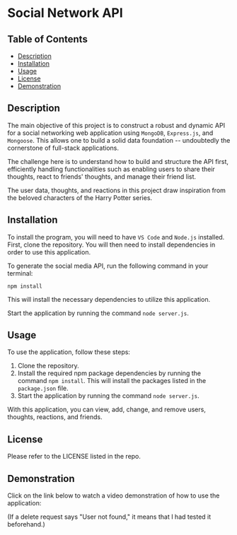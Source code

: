 # Social Network API

## Table of Contents 
- [Description](#description)
- [Installation](#installation)
- [Usage](#usage)
- [License](#license)
- [Demonstration](#demonstration)

## Description 

The main objective of this project is to construct a robust and dynamic API for a social networking web application using `MongoDB`, `Express.js`, and `Mongoose`. This allows one to build a solid data foundation -- undoubtedly the cornerstone of full-stack applications. 

The challenge here is to understand how to build and structure the API first, efficiently handling functionalities such as enabling users to share their thoughts, react to friends' thoughts, and manage their friend list.

The user data, thoughts, and reactions in this project draw inspiration from the beloved characters of the Harry Potter series.
## Installation 
To install the program, you will need to have `VS Code` and `Node.js` installed. First, clone the repository. You will then need to install dependencies in order to use this application.

To generate the social media API, run the following command in your terminal:

`npm install`

This will install the necessary dependencies to utilize this application.

Start the application by running the command `node server.js`.

## Usage
To use the application, follow these steps:

1. Clone the repository.
2. Install the required npm package dependencies by running the command `npm install`. This will install the packages listed in the `package.json` file.
3. Start the application by running the command `node server.js`.

With this application, you can view, add, change, and remove users, thoughts, reactions, and friends. 

## License
Please refer to the LICENSE listed in the repo.

## Demonstration 
Click on the link below to watch a video demonstration of how to use the application: 

(If a delete request says "User not found," it means that I had tested it beforehand.)
